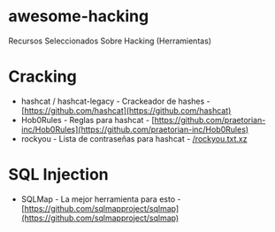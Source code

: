 # awesome-hacking
Recursos Seleccionados Sobre Hacking (Herramientas)

# Cracking
* hashcat / hashcat-legacy - Crackeador de hashes - [https://github.com/hashcat](https://github.com/hashcat)
* Hob0Rules - Reglas para hashcat - [https://github.com/praetorian-inc/Hob0Rules](https://github.com/praetorian-inc/Hob0Rules)
* rockyou - Lista de contraseñas para hashcat - [/rockyou.txt.xz](/rockyou.txt.xz)

# SQL Injection
* SQLMap - La mejor herramienta para esto - [https://github.com/sqlmapproject/sqlmap](https://github.com/sqlmapproject/sqlmap)



